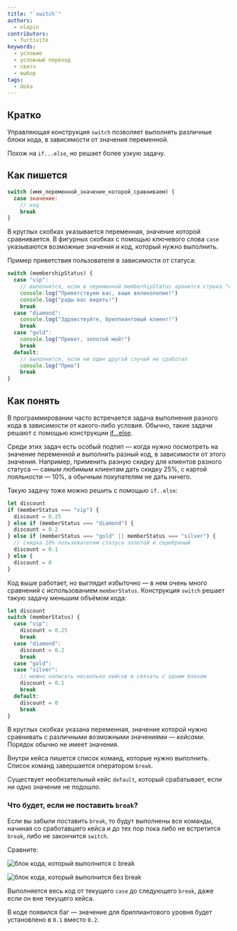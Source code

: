 ```yaml
---
title: "`switch`"
authors:
  - nlopin
contributors:
  - furtivite
keywords:
  - условие
  - условный переход
  - свитч
  - выбор
tags:
  - doka
---
```


## Кратко

Управляющая конструкция `switch` позволяет выполнять различные блоки кода, в зависимости от значения переменной.

Похож на `if...else`, но решает более узкую задачу.

## Как пишется

```js
switch (имя_переменной_значение_которой_сравниваем) {
  case значение:
    // код
    break
}
```

В круглых скобках указывается переменная, значение которой сравнивается. В фигурных скобках с помощью ключевого слова `case` указываются возможные значения и код, который нужно выполнить.

Пример приветствия пользователя в зависимости от статуса:

```js
switch (membershipStatus) {
  case "vip":
    // выполнится, если в переменной memberhipStatus хранится строка "vip"
    console.log("Приветствуем вас, ваше великолепие!")
    console.log("рады вас видеть!")
    break
  case "diamond":
    console.log("Здравствуйте, бриллиантовый клиент!")
    break
  case "gold":
    console.log("Привет, золотой мой!")
    break
  default:
    // выполнится, если ни один другой случай не сработал
    console.log("Прив")
    break
}
```

## Как понять

В программировании часто встречается задача выполнения разного кода в зависимости от какого-либо условия. Обычно, такие задачи решают с помощью конструкции [if...else](/js/if-else).

Среди этих задач есть особый подтип — когда нужно посмотреть на значение переменной и выполнить разный код, в зависимости от этого значения. Например, применить разную скидку для клиентов разного статуса — самым любимым клиентам дать скидку 25%, с картой лояльности — 10%, а обычным покупателям не дать ничего.

Такую задачу тоже можно решить с помощью `if..else`:

```js
let discount
if (memberStatus === "vip") {
  discount = 0.25
} else if (memberStatus === "diamond") {
  discount = 0.2
} else if (memberStatus === "gold" || memberStatus === "silver") {
  // скидка 10% пользователям статуса золотой и серебряный
  discount = 0.1
} else {
  discount = 0
}
```

Код выше работает, но выглядит избыточно — в нем очень много сравнений с использованием `memberStatus`. Конструкция `switch` решает такую задачу меньшим объёмом кода:

```js
let discount
switch (memberStatus) {
  case "vip":
    discount = 0.25
    break
  case "diamond":
    discount = 0.2
    break
  case "gold":
  case "silver":
    // можно написать несколько кейсов и связать с одним блоком
    discount = 0.1
    break
  default:
    discount = 0
    break
}
```

В круглых скобках указана переменная, значение которой нужно сравнивать с различными возможными значениями — _кейсами_. Порядок обычно не имеет значения.

Внутри кейса пишется список команд, которые нужно выполнить. Список команд завершается оператором `break`.

Существует необязательный кейс `default`, который срабатывает, если ни одно значение не подошло.

### Что будет, если не поставить `break`?

Если вы забыли поставить `break`, то будут выполнены все команды, начиная со сработавшего кейса и до тех пор пока либо не встретится `break`, либо не закончится `switch`.

Сравните:

![блок кода, который выполнится с break](images/with-break.png)

![блок кода, который выполнится без break](images/without-break.png)

Выполняется весь код от текущего `case` до следующего `break`, даже если он вне текущего кейса.

В коде появился баг — значение для бриллиантового уровня будет установлено в `0.1` вместо `0.2`.
